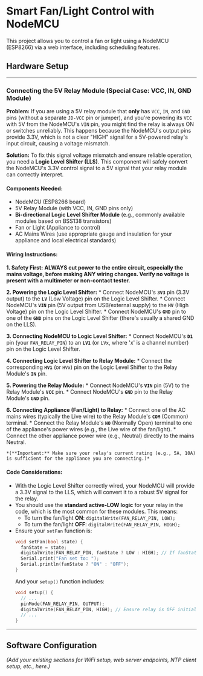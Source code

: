 # Smart Fan/Light Control with NodeMCU

This project allows you to control a fan or light using a NodeMCU (ESP8266) via a web interface, including scheduling features.

## Hardware Setup

---

### Connecting the 5V Relay Module (Special Case: VCC, IN, GND Module)

**Problem:** If you are using a 5V relay module that **only** has `VCC`, `IN`, and `GND` pins (without a separate `JD-VCC` pin or jumper), and you're powering its `VCC` with 5V from the NodeMCU's `VIN` pin, you might find the relay is always ON or switches unreliably. This happens because the NodeMCU's output pins provide 3.3V, which is not a clear "HIGH" signal for a 5V-powered relay's input circuit, causing a voltage mismatch.

**Solution:** To fix this signal voltage mismatch and ensure reliable operation, you need a **Logic Level Shifter (LLS)**. This component will safely convert the NodeMCU's 3.3V control signal to a 5V signal that your relay module can correctly interpret.

#### Components Needed:
* NodeMCU (ESP8266 board)
* 5V Relay Module (with VCC, IN, GND pins only)
* **Bi-directional Logic Level Shifter Module** (e.g., commonly available modules based on BSS138 transistors)
* Fan or Light (Appliance to control)
* AC Mains Wires (use appropriate gauge and insulation for your appliance and local electrical standards)

#### Wiring Instructions:

**1. Safety First:** **ALWAYS cut power to the entire circuit, especially the mains voltage, before making ANY wiring changes. Verify no voltage is present with a multimeter or non-contact tester.**

**2. Powering the Logic Level Shifter:**
    * Connect NodeMCU's **`3V3`** pin (3.3V output) to the **`LV`** (Low Voltage) pin on the Logic Level Shifter.
    * Connect NodeMCU's **`VIN`** pin (5V output from USB/external supply) to the **`HV`** (High Voltage) pin on the Logic Level Shifter.
    * Connect NodeMCU's **`GND`** pin to one of the **`GND`** pins on the Logic Level Shifter (there's usually a shared GND on the LLS).

**3. Connecting NodeMCU to Logic Level Shifter:**
    * Connect NodeMCU's **`D1`** pin (your `FAN_RELAY_PIN`) to an **`LV1`** (or `LVx`, where 'x' is a channel number) pin on the Logic Level Shifter.

**4. Connecting Logic Level Shifter to Relay Module:**
    * Connect the corresponding **`HV1`** (or `HVx`) pin on the Logic Level Shifter to the Relay Module's **`IN`** pin.

**5. Powering the Relay Module:**
    * Connect NodeMCU's **`VIN`** pin (5V) to the Relay Module's **`VCC`** pin.
    * Connect NodeMCU's **`GND`** pin to the Relay Module's **`GND`** pin.

**6. Connecting Appliance (Fan/Light) to Relay:**
    * Connect one of the AC mains wires (typically the Live wire) to the Relay Module's **`COM`** (Common) terminal.
    * Connect the Relay Module's **`NO`** (Normally Open) terminal to one of the appliance's power wires (e.g., the Live wire of the fan/light).
    * Connect the other appliance power wire (e.g., Neutral) directly to the mains Neutral.

    *(**Important:** Make sure your relay's current rating (e.g., 5A, 10A) is sufficient for the appliance you are connecting.)*

#### Code Considerations:
* With the Logic Level Shifter correctly wired, your NodeMCU will provide a 3.3V signal to the LLS, which will convert it to a robust 5V signal for the relay.
* You should use the **standard active-LOW logic** for your relay in the code, which is the most common for these modules. This means:
    * To turn the fan/light **ON**: `digitalWrite(FAN_RELAY_PIN, LOW);`
    * To turn the fan/light **OFF**: `digitalWrite(FAN_RELAY_PIN, HIGH);`
* Ensure your `setFan` function is:
    ```cpp
    void setFan(bool state) {
      fanState = state;
      digitalWrite(FAN_RELAY_PIN, fanState ? LOW : HIGH); // If fanState is true (ON), set LOW (ON), else HIGH (OFF)
      Serial.print("Fan set to: ");
      Serial.println(fanState ? "ON" : "OFF");
    }
    ```
    And your `setup()` function includes:
    ```cpp
    void setup() {
      // ...
      pinMode(FAN_RELAY_PIN, OUTPUT);
      digitalWrite(FAN_RELAY_PIN, HIGH); // Ensure relay is OFF initially (active-LOW)
      // ...
    }
    ```

---

## Software Configuration

*(Add your existing sections for WiFi setup, web server endpoints, NTP client setup, etc., here.)*
